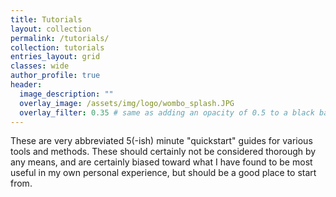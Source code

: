 ```yaml
---
title: Tutorials
layout: collection
permalink: /tutorials/
collection: tutorials
entries_layout: grid
classes: wide
author_profile: true
header:
  image_description: ""
  overlay_image: /assets/img/logo/wombo_splash.JPG
  overlay_filter: 0.35 # same as adding an opacity of 0.5 to a black background
---
```


These are very abbreviated 5(-ish) minute "quickstart" guides for various tools and methods.  These should certainly not be considered thorough by any means, and are certainly biased toward what I have found to be most useful in my own personal experience, but should be a good place to start from.
